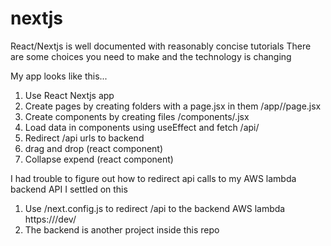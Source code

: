# nextjs

React/Nextjs is well documented with reasonably concise tutorials
There are some choices you need to make and the technology is changing

My app looks like this...
1. Use React Nextjs app
2. Create pages by creating folders with a page.jsx in them  /app/<?mypage?>/page.jsx
3. Create components by creating files /components/<?mycomp?>.jsx
4. Load data in components using useEffect and fetch /api/<?mycomp?>
5. Redirect /api urls to backend
6. drag and drop (react component)
7. Collapse expend (react component)

I had trouble to figure out how to redirect api calls to my AWS lambda backend API
I settled on this
1. Use /next.config.js to redirect /api to the backend AWS lambda https://<?myawsurl?>/dev/<?mycomp?>
2. The backend is another project inside this repo
